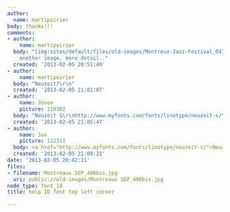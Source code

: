 ```yaml
---
author:
  name: martipoirier
body: thanks!!!
comments:
- author:
    name: martipoirier
  body: "[img:sites/default/files/old-images/Montreux-Jazz-Festival_041_5432.jpg]\r\n\r\nhere's
    another image, more detail.."
  created: '2013-02-05 20:51:49'
- author:
    name: martipoirier
  body: "Neuzeit?\r\n"
  created: '2013-02-05 21:01:07'
- author:
    name: Josev
    picture: 110302
  body: "Neuzeit S\r\nhttp://www.myfonts.com/fonts/linotype/neuzeit-s/\r\n\r\n"
  created: '2013-02-05 21:05:47'
- author:
    name: Jan
    picture: 112311
  body: <a href="http://www.myfonts.com/fonts/linotype/neuzeit-s/">Neuzeit S</a>.
  created: '2013-02-05 21:09:22'
date: '2013-02-05 20:42:11'
files:
- filename: Montreaux SEP_490bis.jpg
  uri: public://old-images/Montreaux SEP_490bis.jpg
node_type: font_id
title: help ID font top left corner

---
```

